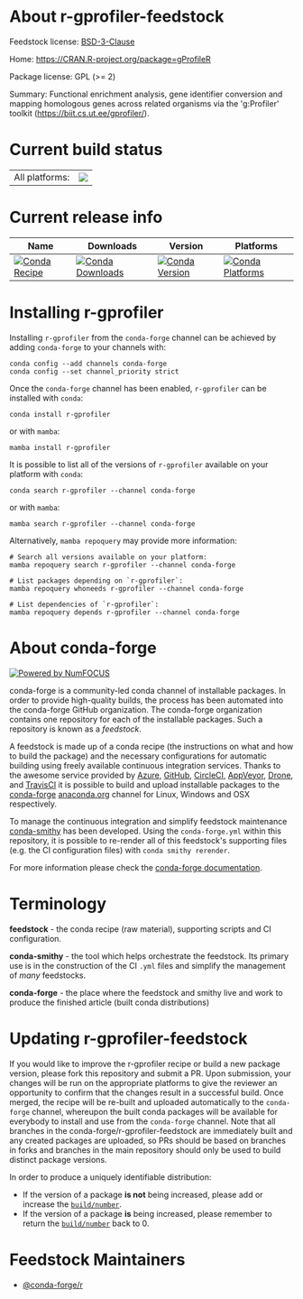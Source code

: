 About r-gprofiler-feedstock
===========================

Feedstock license: [BSD-3-Clause](https://github.com/conda-forge/r-gprofiler-feedstock/blob/main/LICENSE.txt)

Home: https://CRAN.R-project.org/package=gProfileR

Package license: GPL (>= 2)

Summary: Functional enrichment analysis, gene identifier conversion and mapping homologous genes across related organisms via the 'g:Profiler' toolkit (<https://biit.cs.ut.ee/gprofiler/>).

Current build status
====================


<table><tr><td>All platforms:</td>
    <td>
      <a href="https://dev.azure.com/conda-forge/feedstock-builds/_build/latest?definitionId=3407&branchName=main">
        <img src="https://dev.azure.com/conda-forge/feedstock-builds/_apis/build/status/r-gprofiler-feedstock?branchName=main">
      </a>
    </td>
  </tr>
</table>

Current release info
====================

| Name | Downloads | Version | Platforms |
| --- | --- | --- | --- |
| [![Conda Recipe](https://img.shields.io/badge/recipe-r--gprofiler-green.svg)](https://anaconda.org/conda-forge/r-gprofiler) | [![Conda Downloads](https://img.shields.io/conda/dn/conda-forge/r-gprofiler.svg)](https://anaconda.org/conda-forge/r-gprofiler) | [![Conda Version](https://img.shields.io/conda/vn/conda-forge/r-gprofiler.svg)](https://anaconda.org/conda-forge/r-gprofiler) | [![Conda Platforms](https://img.shields.io/conda/pn/conda-forge/r-gprofiler.svg)](https://anaconda.org/conda-forge/r-gprofiler) |

Installing r-gprofiler
======================

Installing `r-gprofiler` from the `conda-forge` channel can be achieved by adding `conda-forge` to your channels with:

```
conda config --add channels conda-forge
conda config --set channel_priority strict
```

Once the `conda-forge` channel has been enabled, `r-gprofiler` can be installed with `conda`:

```
conda install r-gprofiler
```

or with `mamba`:

```
mamba install r-gprofiler
```

It is possible to list all of the versions of `r-gprofiler` available on your platform with `conda`:

```
conda search r-gprofiler --channel conda-forge
```

or with `mamba`:

```
mamba search r-gprofiler --channel conda-forge
```

Alternatively, `mamba repoquery` may provide more information:

```
# Search all versions available on your platform:
mamba repoquery search r-gprofiler --channel conda-forge

# List packages depending on `r-gprofiler`:
mamba repoquery whoneeds r-gprofiler --channel conda-forge

# List dependencies of `r-gprofiler`:
mamba repoquery depends r-gprofiler --channel conda-forge
```


About conda-forge
=================

[![Powered by
NumFOCUS](https://img.shields.io/badge/powered%20by-NumFOCUS-orange.svg?style=flat&colorA=E1523D&colorB=007D8A)](https://numfocus.org)

conda-forge is a community-led conda channel of installable packages.
In order to provide high-quality builds, the process has been automated into the
conda-forge GitHub organization. The conda-forge organization contains one repository
for each of the installable packages. Such a repository is known as a *feedstock*.

A feedstock is made up of a conda recipe (the instructions on what and how to build
the package) and the necessary configurations for automatic building using freely
available continuous integration services. Thanks to the awesome service provided by
[Azure](https://azure.microsoft.com/en-us/services/devops/), [GitHub](https://github.com/),
[CircleCI](https://circleci.com/), [AppVeyor](https://www.appveyor.com/),
[Drone](https://cloud.drone.io/welcome), and [TravisCI](https://travis-ci.com/)
it is possible to build and upload installable packages to the
[conda-forge](https://anaconda.org/conda-forge) [anaconda.org](https://anaconda.org/)
channel for Linux, Windows and OSX respectively.

To manage the continuous integration and simplify feedstock maintenance
[conda-smithy](https://github.com/conda-forge/conda-smithy) has been developed.
Using the ``conda-forge.yml`` within this repository, it is possible to re-render all of
this feedstock's supporting files (e.g. the CI configuration files) with ``conda smithy rerender``.

For more information please check the [conda-forge documentation](https://conda-forge.org/docs/).

Terminology
===========

**feedstock** - the conda recipe (raw material), supporting scripts and CI configuration.

**conda-smithy** - the tool which helps orchestrate the feedstock.
                   Its primary use is in the construction of the CI ``.yml`` files
                   and simplify the management of *many* feedstocks.

**conda-forge** - the place where the feedstock and smithy live and work to
                  produce the finished article (built conda distributions)


Updating r-gprofiler-feedstock
==============================

If you would like to improve the r-gprofiler recipe or build a new
package version, please fork this repository and submit a PR. Upon submission,
your changes will be run on the appropriate platforms to give the reviewer an
opportunity to confirm that the changes result in a successful build. Once
merged, the recipe will be re-built and uploaded automatically to the
`conda-forge` channel, whereupon the built conda packages will be available for
everybody to install and use from the `conda-forge` channel.
Note that all branches in the conda-forge/r-gprofiler-feedstock are
immediately built and any created packages are uploaded, so PRs should be based
on branches in forks and branches in the main repository should only be used to
build distinct package versions.

In order to produce a uniquely identifiable distribution:
 * If the version of a package **is not** being increased, please add or increase
   the [``build/number``](https://docs.conda.io/projects/conda-build/en/latest/resources/define-metadata.html#build-number-and-string).
 * If the version of a package **is** being increased, please remember to return
   the [``build/number``](https://docs.conda.io/projects/conda-build/en/latest/resources/define-metadata.html#build-number-and-string)
   back to 0.

Feedstock Maintainers
=====================

* [@conda-forge/r](https://github.com/orgs/conda-forge/teams/r/)

